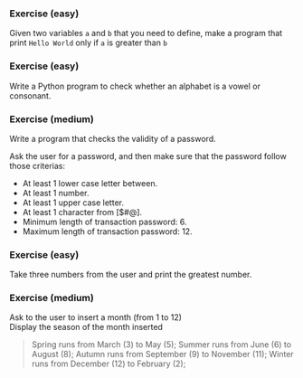 ### Exercise (easy)

Given two variables `a` and `b` that you need to define, make a program that print `Hello World` only if `a` is greater than `b`

### Exercise (easy)

Write a Python program to check whether an alphabet is a vowel or consonant.

### Exercise (medium)

Write a program that checks the validity of a password.

Ask the user for a password, and then make sure that the password follow those criterias:

- At least 1 lower case letter between.
- At least 1 number.
- At least 1 upper case letter.
- At least 1 character from [$#@].
- Minimum length of transaction password: 6.
- Maximum length of transaction password: 12.

### Exercise (easy)
Take three numbers from the user and print the greatest number.

### Exercise (medium)
Ask to the user to insert a month (from 1 to 12)  
Display the season of the month inserted  
    
>  Spring runs from March (3) to May (5);
>  Summer runs from June (6) to August (8);
>  Autumn runs from September (9) to November (11);
>  Winter runs from December (12) to February (2);
